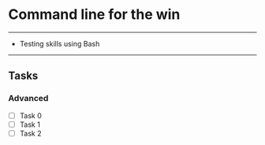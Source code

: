 # Command line for the win

---
* Testing skills using Bash
---

## Tasks
### Advanced
- [ ] Task 0
- [ ] Task 1
- [ ] Task 2
